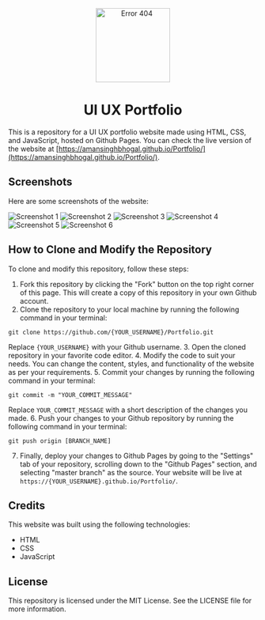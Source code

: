 <div align="center">
  <img align="center" src="images/favicon.png" alt="Error 404" height="150">
  <h1 align="center">UI UX Portfolio</h1>
</div>

This is a repository for a UI UX portfolio website made using HTML, CSS, and JavaScript, hosted on Github Pages. You can check the live version of the website at [https://amansinghbhogal.github.io/Portfolio/](https://amansinghbhogal.github.io/Portfolio/).

## Screenshots

Here are some screenshots of the website:

![Screenshot 1](images/Screen%20Shots/S1.png)
![Screenshot 2](images/Screen%20Shots/S2.png)
![Screenshot 3](images/Screen%20Shots/S3.png)
![Screenshot 4](images/Screen%20Shots/S4.png)
![Screenshot 5](images/Screen%20Shots/S5.png)
![Screenshot 6](images/Screen%20Shots/S6.png)

## How to Clone and Modify the Repository

To clone and modify this repository, follow these steps:

1. Fork this repository by clicking the "Fork" button on the top right corner of this page. This will create a copy of this repository in your own Github account.
2. Clone the repository to your local machine by running the following command in your terminal:
```
git clone https://github.com/{YOUR_USERNAME}/Portfolio.git
```
Replace `{YOUR_USERNAME}` with your Github username.
3. Open the cloned repository in your favorite code editor.
4. Modify the code to suit your needs. You can change the content, styles, and functionality of the website as per your requirements.
5. Commit your changes by running the following command in your terminal:
```
git commit -m "YOUR_COMMIT_MESSAGE"
```
Replace `YOUR_COMMIT_MESSAGE` with a short description of the changes you made.
6. Push your changes to your Github repository by running the following command in your terminal:
```
git push origin [BRANCH_NAME]
```
7. Finally, deploy your changes to Github Pages by going to the "Settings" tab of your repository, scrolling down to the "Github Pages" section, and selecting "master branch" as the source. Your website will be live at `https://{YOUR_USERNAME}.github.io/Portfolio/`.

## Credits

This website was built using the following technologies:

- HTML
- CSS
- JavaScript

## License

This repository is licensed under the MIT License. See the LICENSE file for more information.
